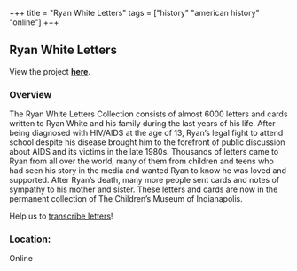 +++
title = "Ryan White Letters"
tags = ["history" "american history" "online"]
+++

## Ryan White Letters

View the project [**here**](https://ryansletters.childrensmuseum.org/).

### Overview

The Ryan White Letters Collection consists of almost 6000 letters and cards written to Ryan White and his family during the last years of his life. After being diagnosed with HIV/AIDS at the age of 13, Ryan’s legal fight to attend school despite his disease brought him to the forefront of public discussion about AIDS and its victims in the late 1980s. Thousands of letters came to Ryan from all over the world, many of them from children and teens who had seen his story in the media and wanted Ryan to know he was loved and supported. After Ryan’s death, many more people sent cards and notes of sympathy to his mother and sister. These letters and cards are now in the permanent collection of The Children’s Museum of Indianapolis.

Help us to [transcribe letters](http://transcribe.childrensmuseum.org/)!

### Location:
Online
